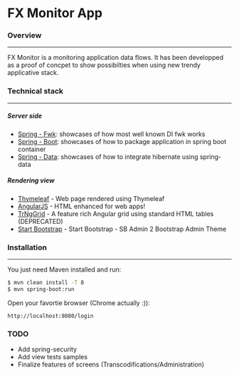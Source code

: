 # FX Monitor App

### Overview
___
FX Monitor is a monitoring application data flows. It has been developped as a proof of concpet to show possibilties when using new trendy applicative stack.

### Technical stack
___
##### Server side
- [Spring - Fwk]: showcases of how most well known DI fwk works
- [Spring - Boot]: showcases of how to package application in spring boot container
- [Spring - Data]: showcases of how to integrate hibernate using spring-data

##### Rendering view
- [Thymeleaf] - Web page rendered using Thymeleaf
- [AngularJS] - HTML enhanced for web apps!
- [TrNgGrid] - A feature rich Angular grid using standard HTML tables (DEPRECATED)
- [Start Bootstrap] - Start Bootstrap - SB Admin 2 Bootstrap Admin Theme

### Installation
___
You just need Maven installed and run:
```sh
$ mvn clean install -T 8
$ mvn spring-boot:run
```

Open your favortie browser (Chrome actually :)):
```
http://localhost:8080/login
```


### TODO

- Add spring-security
- Add view tests samples
- Finalize features of screens (Transcodifications/Administration)

[Spring - Fwk]: <https://github.com/spring-projects/spring-framework>
[Spring - Boot]: <https://github.com/spring-projects/spring-boot>
[Spring - Data]: <https://github.com/spring-projects/spring-data-jpa>
[Thymeleaf]: <http://www.thymeleaf.org/>
[AngularJS]: <http://angularjs.org>
[Twitter Bootstrap]: <http://twitter.github.com/bootstrap/>
[Start Bootstrap]: <http://startbootstrap.com>
[TrNgGrid]: <https://github.com/MoonStorm/trNgGrid>